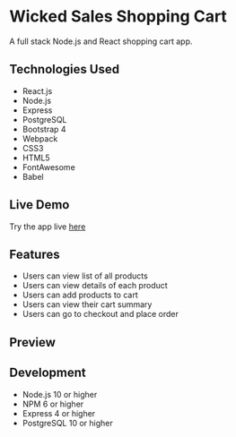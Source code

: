 # Wicked Sales Shopping Cart
A full stack Node.js and React shopping cart app.

## Technologies Used
- React.js
- Node.js
- Express
- PostgreSQL
- Bootstrap 4
- Webpack
- CSS3
- HTML5
- FontAwesome
- Babel

## Live Demo
Try the app live [here](https://wicked-sales.arlettepineda.com/)

## Features
- Users can view list of all products
- Users can view details of each product
- Users can add products to cart
- Users can view their cart summary
- Users can go to checkout and place order

## Preview

## Development
- Node.js 10 or higher
- NPM 6 or higher
- Express 4 or higher
- PostgreSQL 10 or higher
